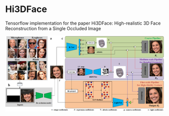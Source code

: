 # Hi3DFace
Tensorflow implementation for the paper Hi3DFace: High-realistic 3D Face Reconstruction from a Single Occluded Image

<p>
<img src="figures/framework.png" alt="framework" width="875px">
</p>
